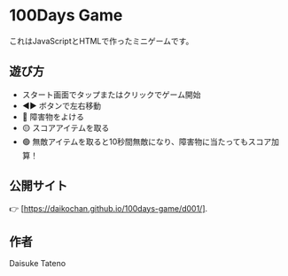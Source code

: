 # 100Days Game

これはJavaScriptとHTMLで作ったミニゲームです。

## 遊び方
- スタート画面でタップまたはクリックでゲーム開始
- ◀️▶️ ボタンで左右移動
- 🔴 障害物をよける
- 🟡 スコアアイテムを取る
- 🟢 無敵アイテムを取ると10秒間無敵になり、障害物に当たってもスコア加算！

## 公開サイト
👉 [https://daikochan.github.io/100days-game/d001/].



## 作者
Daisuke Tateno
